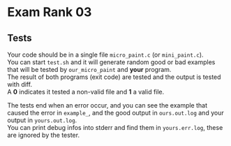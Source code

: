 # Exam Rank 03

## Tests

Your code should be in a single file ``micro_paint.c`` (or ``mini_paint.c``).  
You can start ``test.sh`` and it will generate random good or bad examples that will be tested by ``our_micro_paint`` and **your** program.  
The result of both programs (exit code) are tested and the output is tested with diff.  
A **0** indicates it tested a non-valid file and **1** a valid file.

The tests end when an error occur, and you can see the example that caused the error in ``example_``, and the good output in ``ours.out.log`` and your output in ``yours.out.log``.  
You can print debug infos into stderr and find them in ``yours.err.log``, these are ignored by the tester.
